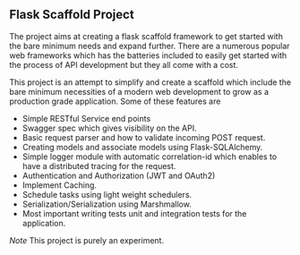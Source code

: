 ## Flask Scaffold Project

The project aims at creating a flask scaffold framework to get started with the bare minimum needs and expand further. There are a numerous popular web frameworks which has the batteries included to easily get started with the process of API development but they all come with a cost. 

This project is an attempt to simplify and create a scaffold which include the bare minimum necessities of a modern web development to grow as a production grade application. Some of these features are 

- Simple RESTful Service end points
- Swagger spec which gives visibility on the API.
- Basic request parser and how to validate incoming POST request.
- Creating models and associate models using Flask-SQLAlchemy.
- Simple logger module with automatic correlation-id which enables to have a distributed tracing for the request.
- Authentication and Authorization (JWT and OAuth2)
- Implement Caching.
- Schedule tasks using light weight schedulers.
- Serialization/Serialization using Marshmallow.
- Most important writing tests unit and integration tests for the application.


*Note* This project is purely an experiment.
